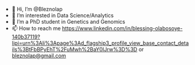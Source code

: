 - 👋 Hi, I’m @Bleznolap
- 👀 I’m interested in Data Science/Analytics
- 🌱 I’m a PhD student in Genetics and Genomics
- 📫 How to reach me https://www.linkedin.com/in/blessing-olabosoye-140b37119?lipi=urn%3Ali%3Apage%3Ad_flagship3_profile_view_base_contact_details%3BtFbBPyEhT%2FuMwh%2BaY0IJrw%3D%3D or bleznolap@gmail.com


<!---
Bleznolap/Bleznolap is a ✨ special ✨ repository because its `README.md` (this file) appears on your GitHub profile.
You can click the Preview link to take a look at your changes.
--->
